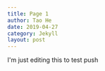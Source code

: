 ```yaml
---
title: Page 1
author: Tao He
date: 2019-04-27
category: Jekyll
layout: post
---
```


I'm just editing this to test push

[1]: https://pages.github.com
